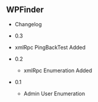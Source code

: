 ## WPFinder
 - Changelog

 -  0.3
   -  xmlRpc PingBackTest Added

 -  0.2
    - xmlRpc Enumeration Added

 -  0.1 
    - Admin User Enumeration